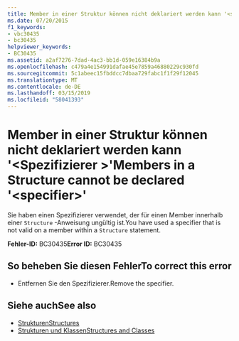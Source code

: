 ```yaml
---
title: Member in einer Struktur können nicht deklariert werden kann '<specifier>"
ms.date: 07/20/2015
f1_keywords:
- vbc30435
- bc30435
helpviewer_keywords:
- BC30435
ms.assetid: a2af7276-7dad-4ac3-bb1d-059e16384b9a
ms.openlocfilehash: c479a4e154991dafae45e7859a46880229c930fd
ms.sourcegitcommit: 5c1abeec15fbddcc7dbaa729fabc1f1f29f12045
ms.translationtype: MT
ms.contentlocale: de-DE
ms.lasthandoff: 03/15/2019
ms.locfileid: "58041393"
---
```

# <a name="members-in-a-structure-cannot-be-declared-specifier"></a><span data-ttu-id="7bb6f-102">Member in einer Struktur können nicht deklariert werden kann '\<Spezifizierer >'</span><span class="sxs-lookup"><span data-stu-id="7bb6f-102">Members in a Structure cannot be declared '\<specifier>'</span></span>
<span data-ttu-id="7bb6f-103">Sie haben einen Spezifizierer verwendet, der für einen Member innerhalb einer `Structure` -Anweisung ungültig ist.</span><span class="sxs-lookup"><span data-stu-id="7bb6f-103">You have used a specifier that is not valid on a member within a `Structure` statement.</span></span>  
  
 <span data-ttu-id="7bb6f-104">**Fehler-ID:** BC30435</span><span class="sxs-lookup"><span data-stu-id="7bb6f-104">**Error ID:** BC30435</span></span>  
  
## <a name="to-correct-this-error"></a><span data-ttu-id="7bb6f-105">So beheben Sie diesen Fehler</span><span class="sxs-lookup"><span data-stu-id="7bb6f-105">To correct this error</span></span>  
  
-   <span data-ttu-id="7bb6f-106">Entfernen Sie den Spezifizierer.</span><span class="sxs-lookup"><span data-stu-id="7bb6f-106">Remove the specifier.</span></span>  
  
## <a name="see-also"></a><span data-ttu-id="7bb6f-107">Siehe auch</span><span class="sxs-lookup"><span data-stu-id="7bb6f-107">See also</span></span>

- [<span data-ttu-id="7bb6f-108">Strukturen</span><span class="sxs-lookup"><span data-stu-id="7bb6f-108">Structures</span></span>](../../visual-basic/programming-guide/language-features/data-types/structures.md)
- [<span data-ttu-id="7bb6f-109">Strukturen und Klassen</span><span class="sxs-lookup"><span data-stu-id="7bb6f-109">Structures and Classes</span></span>](../../visual-basic/programming-guide/language-features/data-types/structures-and-classes.md)
